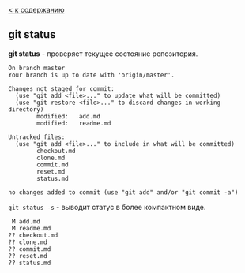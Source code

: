 [< к содержанию](./readme.md)

## git status

**git status** - проверяет текущее состояние репозитория. 

```
On branch master
Your branch is up to date with 'origin/master'.

Changes not staged for commit:
  (use "git add <file>..." to update what will be committed)
  (use "git restore <file>..." to discard changes in working directory)
        modified:   add.md
        modified:   readme.md

Untracked files:
  (use "git add <file>..." to include in what will be committed)
        checkout.md
        clone.md
        commit.md
        reset.md
        status.md

no changes added to commit (use "git add" and/or "git commit -a")
```

`git status -s` - выводит статус в более компактном виде.

```
 M add.md
 M readme.md
?? checkout.md
?? clone.md
?? commit.md
?? reset.md
?? status.md
```